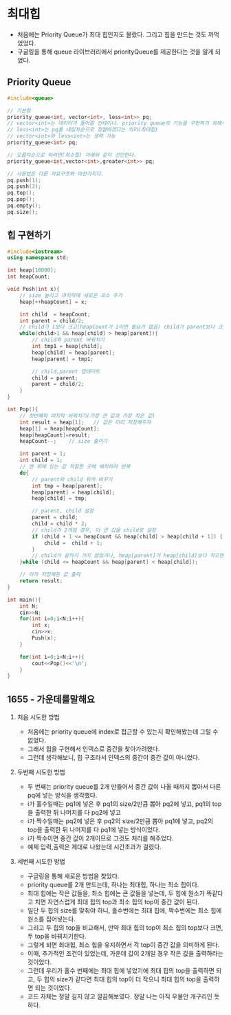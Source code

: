# 최대힙

- 처음에는 Priority Queue가 최대 힙인지도 몰랐다. 그리고 힙을 만드는 것도 까먹었었다. 
- 구글링을 통해 queue 라이브러리에서 priorityQueue를 제공한다는 것을 알게 되었다.

## Priority Queue
``` C++
#include<queue>

// 기본형
priority_queue<int, vector<int>, less<int>> pq;
// vector<int>는 데이터가 들어갈 컨테이너. priority queue의 기능을 구현하기 위해서 다시 감싼 것
// less<int>는 pq를 내림차순으로 정렬하겠다는 의미(최대힙)
// vector<int>와 less<int>는 생략 가능
priority_queue<int> pq;

// 오름차순으로 하려면(최소힙) 아래와 같이 선언한다.
priority_queue<int,vector<int>,greater<int>> pq;

// 사용법은 다른 자료구조와 마찬가지다.
pq.push(1);
pq.push(3);
pq.top();
pq.pop();
pq.empty();
pq.size();
```

## 힙 구현하기
``` C++
#include<iostream>
using namespace std;

int heap[10000];
int heapCount;

void Push(int x){
    // size 늘리고 마지막에 새로운 요소 추가
    heap[++heapCount] = x;

    int child  = heapCount;
    int parent = child/2;
    // child가 1보다 크고(heapCount가 1이면 필요가 없음) child가 parent보다 크면 반복
    while(child>1 && heap[child] > heap[parent]){
        // child와 parent 바꿔치기
        int tmp1 = heap[child];
        heap[child] = heap[parent];
        heap[parent] = tmp1;

        // child,parent 업데이트
        child = parent;
        parent = child/2;
    }
}

int Pop(){
    // 첫번째와 마지막 바꿔치기(가장 큰 값과 가장 작은 값)
    int result = heap[1];   // 값은 미리 저장해두자
    heap[1] = heap[heapCount];
    heap[heapCount]=result;
    heapCount--;    // size 줄이기

	int parent = 1;
	int child = 1;
    // 맨 위에 있는 값 적절한 곳에 배치하려 반복
	do{
        // parent와 child 위치 바꾸기
		int tmp = heap[parent];
        heap[parent] = heap[child];
        heap[child] = tmp;

        // parent, child 설정
		parent = child;
		child = child * 2;
        // child가 2개일 경우, 더 큰 값을 child로 설정
		if (child + 1 <= heapCount && heap[child] > heap[child + 1]) {
			child =  child + 1;
		}
        // child가 끝까지 가지 않았거나, heap[parent]가 heap[child]보다 작으면 반복
	}while (child <= heapCount && heap[parent] < heap[child]);

    // 아까 저장해둔 값 출력
    return result;
}

int main(){
    int N;
    cin>>N;
    for(int i=0;i<N;i++){
        int x;
        cin>>x;
        Push(x);
    }

    for(int i=0;i<N;i++){
        cout<<Pop()<<'\n';
    }
}
```

## 1655 - 가운데를말해요
1. 처음 시도한 방법
    - 처음에는 priority queue에 index로 접근할 수 있는지 확인해봤는데 그럴 수 없었다.
    - 그래서 힙을 구현해서 인덱스로 중간을 찾아가려했다.
    - 그런데 생각해보니, 힙 구조라서 인덱스의 중간이 중간 값이 아니었다.

2. 두번째 시도한 방법
    - 두 번째는 priority queue를 2개 만들어서 중간 값이 나올 때까지 뽑아서 다른 pq에 넣는 방식을 생각했다.
    - i가 홀수일때는 pq1에 넣은 후 pq1의 size/2만큼 뽑아 pq2에 넣고, pq1의 top을 출력한 뒤 나머지를 다 pq2에 넣고
    - i가 짝수일때는 pq2에 넣은 후 pq2의 size/2만큼 뽑아 pq1에 넣고, pq2의 top을 출력한 뒤 나머지를 다 pq1에 넣는 방식이었다.
    - i가 짝수이면 중간 값이 2개이므로 그것도 처리를 해주었다.
    - 예제 입력,출력은 제대로 나왔는데 시간초과가 걸렸다.

3. 세번째 시도한 방법
    - 구글링을 통해 새로운 방법을 찾았다.
    - priority queue를 2개 만드는데, 하나는 최대힙, 하나는 최소 힙이다.
    - 최대 힙에는 작은 값들을, 최소 힙에는 큰 값들을 넣는데, 두 힙에 원소가 똑같다고 치면 자연스럽게 최대 힙의 top과 최소 힙의 top이 중간 값이 된다.
    - 일단 두 힙의 size를 맞춰야 하니, 홀수번에는 최대 힙에, 짝수번에는 최소 힙에 원소를 집어넣는다.
    - 그리고 두 힙의 top을 비교해서, 만약 최대 힙의 top이 최소 힙의 top보다 크면, 두 top을 바꿔치기한다.
    - 그렇게 되면 최대힙, 최소 힙을 유지하면서 각 top이 중간 값을 의미하게 된다.
    - 이때, 추가적인 조건이 있었는데, 가운데 값이 2개일 경우 작은 값을 출력하라는 것이었다.
    - 그런데 우리가 홀수 번째에는 최대 힙에 넣었기에 최대 힙의 top을 출력하면 되고, 두 힙의 size가 같다면 최대 힙의 top이 더 작으니 최대 힙의 top을 출력하면 되는 것이었다.
    - 코드 자체는 정말 길지 않고 깔끔해보였다. 정말 나는 아직 우물안 개구리인 듯 하다.